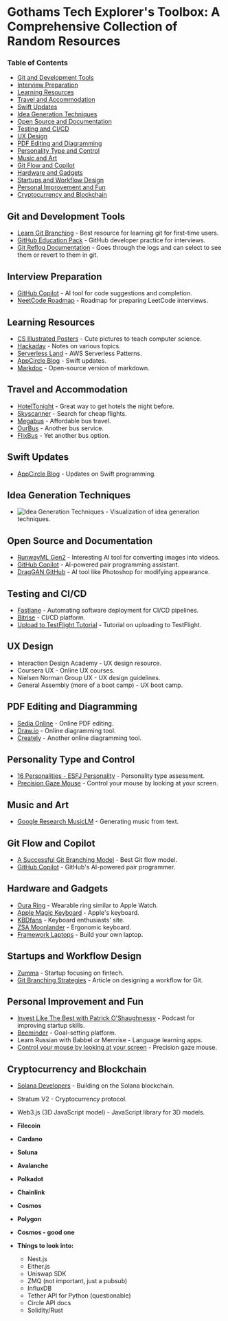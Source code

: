 # Gothams Tech Explorer's Toolbox: A Comprehensive Collection of Random Resources

### Table of Contents
- [Git and Development Tools](#git-and-development-tools)
- [Interview Preparation](#interview-preparation)
- [Learning Resources](#learning-resources)
- [Travel and Accommodation](#travel-and-accommodation)
- [Swift Updates](#swift-updates)
- [Idea Generation Techniques](#idea-generation-techniques)
- [Open Source and Documentation](#open-source-and-documentation)
- [Testing and CI/CD](#testing-and-cicd)
- [UX Design](#ux-design)
- [PDF Editing and Diagramming](#pdf-editing-and-diagramming)
- [Personality Type and Control](#personality-type-and-control)
- [Music and Art](#music-and-art)
- [Git Flow and Copilot](#git-flow-and-copilot)
- [Hardware and Gadgets](#hardware-and-gadgets)
- [Startups and Workflow Design](#startups-and-workflow-design)
- [Personal Improvement and Fun](#personal-improvement-and-fun)
- [Cryptocurrency and Blockchain](#cryptocurrency-and-blockchain)

## Git and Development Tools
- [Learn Git Branching](https://learngitbranching.js.org/?locale=en_US) - Best resource for learning git for first-time users.
- [GitHub Education Pack](https://education.github.com/pack) - GitHub developer practice for interviews.
- [Git Reflog Documentation](https://git-scm.com/docs/git-reflog) - Goes through the logs and can select to see them or revert to them in git.

## Interview Preparation
- [GitHub Copilot](https://github.com/features/copilot) - AI tool for code suggestions and completion.
- [NeetCode Roadmap](https://neetcode.io/roadmap) - Roadmap for preparing LeetCode interviews.

## Learning Resources
- [CS Illustrated Posters](http://csillustrated.berkeley.edu/posters.php) - Cute pictures to teach computer science.
- [Hackaday](https://hackaday.com/) - Notes on various topics.
- [Serverless Land](https://serverlessland.com/) - AWS Serverless Patterns.
- [AppCircle Blog](https://blog.appcircle.io/category/ios) - Swift updates.
- [Markdoc](https://markdoc.dev/) - Open-source version of markdown.

## Travel and Accommodation
- [HotelTonight](https://www.hoteltonight.com/) - Great way to get hotels the night before.
- [Skyscanner](https://www.skyscanner.com/) - Search for cheap flights.
- [Megabus](https://us.megabus.com/) - Affordable bus travel.
- [OurBus](https://www.ourbus.com/?source=aw&sv1=affiliate&sv_campaign_id=922583&awc=55393_1699888218_bd74ea1ba826d11f0bf6a4e268e5c935) - Another bus service.
- [FlixBus](https://www.flixbus.com/?_sp=45ae4333-6dc3-440f-b969-60bdd2780a22.1702225529877&_spnuid=d45fe10b-aacb-4017-a9ce-f372372d88df_1702225529777) - Yet another bus option.

## Swift Updates
- [AppCircle Blog](https://blog.appcircle.io/category/ios) - Updates on Swift programming.

## Idea Generation Techniques
- ![Idea Generation Techniques](https://user-images.githubusercontent.com/16872771/235682975-1e534103-2a44-4d2f-ad3d-ca8bf606ada3.png) - Visualization of idea generation techniques.

## Open Source and Documentation
- [RunwayML Gen2](https://research.runwayml.com/gen2) - Interesting AI tool for converting images into videos.
- [GitHub Copilot](https://github.com/features/copilot) - AI-powered pair programming assistant.
- [DragGAN GitHub](https://github.com/XingangPan/DragGAN) - AI tool like Photoshop for modifying appearance.

## Testing and CI/CD
- [Fastlane](https://fastlane.tools/) - Automating software deployment for CI/CD pipelines.
- [Bitrise](https://bitrise.io/) - CI/CD platform.
- [Upload to TestFlight Tutorial](https://www.youtube.com/watch?v=pWcInk50vIE) - Tutorial on uploading to TestFlight.

## UX Design
- Interaction Design Academy - UX design resource.
- Coursera UX - Online UX courses.
- Nielsen Norman Group UX - UX design guidelines.
- General Assembly (more of a boot camp) - UX boot camp.

## PDF Editing and Diagramming
- [Sedja Online](https://www.sedja.com/) - Online PDF editing.
- [Draw.io](https://draw.io/) - Online diagramming tool.
- [Creately](https://creately.com/) - Another online diagramming tool.

## Personality Type and Control
- [16 Personalities - ESFJ Personality](https://www.16personalities.com/esfj-personality) - Personality type assessment.
- [Precision Gaze Mouse](https://precisiongazemouse.org/) - Control your mouse by looking at your screen.

## Music and Art
- [Google Research MusicLM](https://google-research.github.io/seanet/musiclm/examples/) - Generating music from text.

## Git Flow and Copilot
- [A Successful Git Branching Model](https://nvie.com/posts/a-successful-git-branching-model/) - Best Git flow model.
- [GitHub Copilot](https://github.com/features/copilot) - GitHub's AI-powered pair programmer.

## Hardware and Gadgets
- [Oura Ring](https://ouraring.com/) - Wearable ring similar to Apple Watch.
- [Apple Magic Keyboard](https://www.apple.com/magickeyboard/) - Apple's keyboard.
- [KBDfans](https://kbdfans.com/collections/65-keyboard) - Keyboard enthusiasts' site.
- [ZSA Moonlander](https://www.zsa.io/moonlander/buy) - Ergonomic keyboard.
- [Framework Laptops](https://frame.work/products/laptop-12-gen-intel/configuration/edit) - Build your own laptop.

## Startups and Workflow Design
- [Zumma](https://www.tuzumma.com/) - Startup focusing on fintech.
- [Git Branching Strategies](https://www.flagship.io/git-branching-strategies/) - Article on designing a workflow for Git.

## Personal Improvement and Fun
- [Invest Like The Best with Patrick O'Shaughnessy](https://podcasts.apple.com/us/podcast/invest-like-the-best-with-patrick-oshaughnessy/id1154105909) - Podcast for improving startup skills.
- [Beeminder](https://www.beeminder.com/users/sign_up) - Goal-setting platform.
- Learn Russian with Babbel or Memrise - Language learning apps.
- [Control your mouse by looking at your screen](https://precisiongazemouse.org/) - Precision gaze mouse.

## Cryptocurrency and Blockchain
- [Solana Developers](https://solana.com/developers) - Building on the Solana blockchain.
- Stratum V2 - Cryptocurrency protocol.
- Web3.js (3D JavaScript model) - JavaScript library for 3D models.
- **Filecoin**
- **Cardano**
- **Soluna**
- **Avalanche**
- **Polkadot**
- **Chainlink**
- **Cosmos**
- **Polygon**
- **Cosmos - good one**

- **Things to look into:**
  - Nest.js
  - Either.js
  - Uniswap SDK
  - ZMQ (not important, just a pubsub)
  - InfluxDB
  - Tether API for Python (questionable)
  - Circle API docs
  - Solidity/Rust
